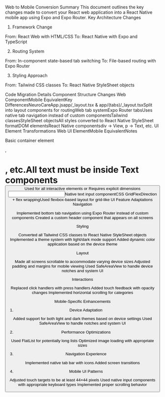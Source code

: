 Web to Mobile Conversion Summary
This document outlines the key changes made to convert your React web application into a React Native mobile app using Expo and Expo Router.
Key Architecture Changes
1. Framework Change

From: React Web with HTML/CSS
To: React Native with Expo and TypeScript

2. Routing System

From: In-component state-based tab switching
To: File-based routing with Expo Router

3. Styling Approach

From: Tailwind CSS classes
To: React Native StyleSheet objects

Code Migration Details
Component Structure Changes
Web ComponentMobile EquivalentKey DifferencesNeuroCareApp.jsapp/_layout.tsx & app/(tabs)/_layout.tsxSplit into layout components for routingWeb tab systemExpo Router tabsUses native tab navigation instead of custom componentsTailwind classesStyleSheet objectsAll styles converted to React Native StyleSheet formatDOM elementsReact Native componentsdiv → View, p → Text, etc.
UI Element Transformations
Web UI ElementMobile EquivalentNotes<div><View>Basic container element<p>, <h1>, etc.<Text>All text must be inside Text components<button><TouchableOpacity>Used for all interactive elements<img><Image> or <ImageBackground>Requires explicit dimensions<input><TextInput>Native text input componentCSS GridFlexDirection + flex wrappingUsed flexbox-based layout for grid-like UI
Feature Adaptations
Navigation

Implemented bottom tab navigation using Expo Router instead of custom components
Created a custom header component that appears on all screens

Styling

Converted all Tailwind CSS classes to React Native StyleSheet objects
Implemented a theme system with light/dark mode support
Added dynamic color application based on the device theme

Layout

Made all screens scrollable to accommodate varying device sizes
Adjusted padding and margins for mobile viewing
Used SafeAreaView to handle device notches and system UI

Interactions

Replaced click handlers with press handlers
Added touch feedback with opacity changes
Implemented horizontal scrolling for categories

Mobile-Specific Enhancements
1. Device Adaptation

Added support for both light and dark themes based on device settings
Used SafeAreaView to handle notches and system UI

2. Performance Optimizations

Used FlatList for potentially long lists
Optimized image loading with appropriate sizes

3. Navigation Experience

Implemented native tab bar with icons
Added screen transitions

4. Mobile UI Patterns

Adjusted touch targets to be at least 44×44 pixels
Used native input components with appropriate keyboard types
Implemented proper scrolling behavior
